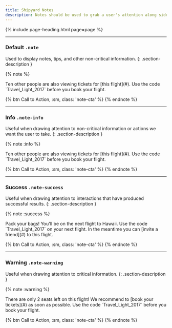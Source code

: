 ```yaml
---
title: Shipyard Notes
description: Notes should be used to grab a user's attention along side of other content.
---
```


{% include page-heading.html page=page %}

---

### Default `.note`
Used to display notes, tips, and other non-critical information.
{: .section-description }

{% note %}
  <p markdown="1">
    Ten other people are also viewing tickets for [this flight](#).
    Use the code `Travel_Light_2017` before you book your flight.
  </p>
  {% btn Call to Action, :sm, class: 'note-cta' %}
{% endnote %}

---

### Info `.note-info`
Useful when drawing attention to non-critical information or actions we want the user to take.
{: .section-description }

{% note :info %}
  <p markdown="1">
    Ten other people are also viewing tickets for [this flight](#).
    Use the code `Travel_Light_2017` before you book your flight.
  </p>
  {% btn Call to Action, :sm, class: 'note-cta' %}
{% endnote %}

---

### Success `.note-success`
Useful when drawing attention to interactions that have produced successful results.
{: .section-description }

{% note :success %}
  <p markdown="1">
    Pack your bags! You'll be on the next flight to Hawaii.
    Use the code `Travel_Light_2017` on your next flight. In the meantime you can [invite a friend](#) to this flight.
  </p>
  {% btn Call to Action, :sm, class: 'note-cta' %}
{% endnote %}

---

### Warning `.note-warning`
Useful when drawing attention to critical information.
{: .section-description }

{% note :warning %}
  <p markdown="1">
    There are only 2 seats left on this flight! We recommend to [book your tickets](#) as soon as possible.
    Use the code `Travel_Light_2017` before you book your flight.
  </p>
  {% btn Call to Action, :sm, class: 'note-cta' %}
{% endnote %}
